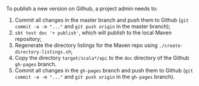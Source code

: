 To publish a new version on Github, a project admin needs to:

1. Commit all changes in the master branch and push them to Github (`git commit -a -m "..."` and `git push origin` in the master branch); 
2. `sbt test doc '+ publish'`, which will publish to the local Maven repository;
3. Regenerate the directory listings for the Maven repo using `./create-directory-listings.sh`;
4. Copy the directory `target/scala*/api` to the `doc` directory of the Github `gh-pages` branch. 
5. Commit all changes in the `gh-pages` branch and push them to Github (`git commit -a -m "..."` and `git push origin` in the `gh-pages` branch).